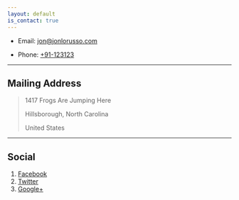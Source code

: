 ```yaml
---
layout: default
is_contact: true
---
```


* Email: [jon@jonlorusso.com](mailto:jon@jonlorusso.com)

* Phone: [+91-123123](tel:+91-123123)

---

## Mailing Address

> 1417 Frogs Are Jumping Here
>
> Hillsborough, North Carolina
>
> United States

---

## Social

1. [Facebook](http://facebook.com/jonlorusso)
2. [Twitter](http://twitter.com/jonlorusso)
3. [Google+](https://plus.google.com/u/0/+JonLorusso)
